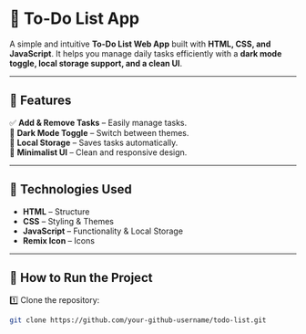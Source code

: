 # 📝 To-Do List App  

A simple and intuitive **To-Do List Web App** built with **HTML, CSS, and JavaScript**. It helps you manage daily tasks efficiently with a **dark mode toggle, local storage support, and a clean UI**.  

---

## 🚀 Features  

✅ **Add & Remove Tasks** – Easily manage tasks.  
🌙 **Dark Mode Toggle** – Switch between themes.  
💾 **Local Storage** – Saves tasks automatically.  
🎨 **Minimalist UI** – Clean and responsive design.  

---

## 🔧 Technologies Used  

- **HTML** – Structure  
- **CSS** – Styling & Themes  
- **JavaScript** – Functionality & Local Storage  
- **Remix Icon** – Icons  

---

## 📂 How to Run the Project  

1️⃣ Clone the repository:  
```bash
git clone https://github.com/your-github-username/todo-list.git
